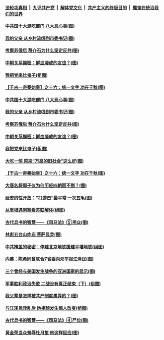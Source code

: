 

####  [法轮功真相](../../../../basic/blob/master/README.md?t=10110902) &nbsp;|&nbsp; [九评共产党](../../../../9ping.md/blob/master/README.md?t=10110902) &nbsp;|&nbsp; [解体党文化](../../../../jtdwh.md/blob/master/README.md?t=10110902)  &nbsp;|&nbsp; [共产主义的终极目的](../../../../gczydzjmd.md/blob/master/README.md?t=10110902) &nbsp;|&nbsp; [魔鬼在统治我们的世界](../../../../mgztzwmdsj.md/blob/master/README.md?t=10110902) 

#### [中共国十大混吃部门 八大恶心事(图)](../pages/p6/948747.md?t=10110902) 

#### [我的父亲 从乡村流氓到市委书记(图)](../pages/p6/948738.md?t=10110902) 

#### [考察苏俄后 蒋介石为什么坚定反共(图)](../pages/p6/948483.md?t=10110902) 

#### [中朝关系揭密：鲜血凝成的友谊？(图)](../pages/p6/948098.md?t=10110902) 

#### [我把党来比鬼子(组图)](../pages/p6/948123.md?t=10110902) 

#### [【千古一帝秦始皇】之十六：统一文字 功在千秋(图)](../pages/p6/948540.md?t=10110902) 

#### [中共国十大混吃部门 八大恶心事(图)](../pages/p6/948747.md?t=10110902) 

#### [我的父亲 从乡村流氓到市委书记(图)](../pages/p6/948738.md?t=10110902) 

#### [考察苏俄后 蒋介石为什么坚定反共(图)](../pages/p6/948483.md?t=10110902) 

#### [中朝关系揭密：鲜血凝成的友谊？(图)](../pages/p6/948098.md?t=10110902) 

#### [我把党来比鬼子(组图)](../pages/p6/948123.md?t=10110902) 

#### [大吃一惊 原来“万恶的旧社会”这么好(图)](../pages/p6/910381.md?t=10110902) 

#### [【千古一帝秦始皇】之十六：统一文字 功在千秋(图)](../pages/p6/948540.md?t=10110902) 

#### [大唐名将郭子仪为何历经四朝而不倒？(图)](../pages/p6/948122.md?t=10110902) 

#### [延安的性开放：“打游击”最平常 一次五毛(图)](../pages/p6/947442.md?t=10110902) 

#### [从里根遇刺案看苏联解体(组图)](../pages/p6/948225.md?t=10110902) 

#### [古代兵书的智慧——《司马法》⑤用众(图)](../pages/p6/947115.md?t=10110902) 

#### [林彪五台山炸庙 菩萨显灵(图)](../pages/p6/945423.md?t=10110902) 

#### [中共掩盖的秘密：停建北京地铁援建平壤地铁(组图)](../pages/p6/947384.md?t=10110902) 

#### [内幕：陈希同曾联合7省委向邓举报江泽民(图)](../pages/p6/948089.md?t=10110902) 

#### [三个曾经与美国发生战争的亚洲国家的启示(图)](../pages/p6/948238.md?t=10110902) 

#### [军事胜利政治失败 二战没有真正结束（下）(组图)](../pages/p6/944785.md?t=10110902) 

#### [我父辈是怎样被共产制度愚弄的？(图)](../pages/p6/947383.md?t=10110902) 

#### [与江泽民淫乱后 她相貌发生惊人改变(组图)](../pages/p6/948182.md?t=10110902) 

#### [古代兵书的智慧——《司马法》④严位(图)](../pages/p6/947113.md?t=10110902) 

#### [黄金荣当众羞辱杜月笙 他这样回应(图)](../pages/p6/947386.md?t=10110902) 

